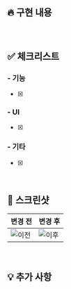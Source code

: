 ## 🔥 구현 내용

<!-- 어떤 기능을 구현했는지 간략하게 설명해주세요. -->

###

<br />

## ✅ 체크리스트

<!-- PR을 확인할 때 중점적으로 봐야 할 항목이 있다면 추가해주세요. -->

### - 기능

- [x]

### - UI

- [x]

### - 기타

- [x]

<br />

## 📸 스크린샷

<!-- UI 변경이 있는 경우 스크린샷을 첨부해주세요. -->

| 변경 전      | 변경 후      |
| ------------ | ------------ |
| ![이전](URL) | ![이후](URL) |

<br />

## 💡 추가 사항

## <!-- 리뷰어가 알아야 할 추가적인 내용이 있다면 적어주세요. -->
